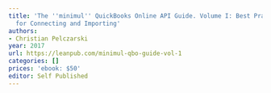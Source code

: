 ```yaml
---
title: 'The ''minimul'' QuickBooks Online API Guide. Volume I: Best Practices Guide
  for Connecting and Importing'
authors:
- Christian Pelczarski
year: 2017
url: https://leanpub.com/minimul-qbo-guide-vol-1
categories: []
prices: 'ebook: $50'
editor: Self Published
---
```

